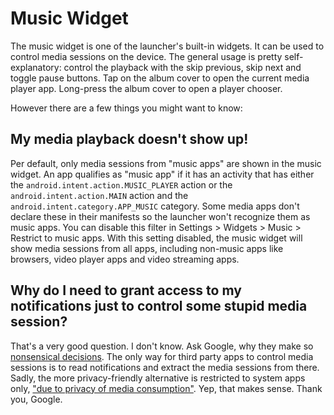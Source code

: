 # Music Widget

The music widget is one of the launcher's built-in widgets. It can be used to control media sessions on the device. The general usage is pretty self-explanatory: control the playback with the skip previous, skip next and toggle pause buttons. Tap on the album cover to open the current media player app. Long-press the album cover to open a player chooser.

However there are a few things you might want to know:

## My media playback doesn't show up!

Per default, only media sessions from "music apps" are shown in the music widget. An app qualifies as "music app" if it has an activity that has either the `android.intent.action.MUSIC_PLAYER` action or the `android.intent.action.MAIN` action and the `android.intent.category.APP_MUSIC` category. Some media apps don't declare these in their manifests so the launcher won't recognize them as music apps. You can disable this filter in Settings > Widgets > Music > Restrict to music apps. With this setting disabled, the music widget will show media sessions from all apps, including non-music apps like browsers, video player apps and video streaming apps.

## Why do I need to grant access to my notifications just to control some stupid media session?

That's a very good question. I don't know. Ask Google, why they make so [nonsensical decisions](https://www.reddit.com/r/mAndroidDev/comments/gn6ckb/man_im_so_happy_no_malicious_app_can_get_access/). The only way for third party apps to control media sessions is to read notifications and extract the media sessions from there. Sadly, the more privacy-friendly alternative is restricted to system apps only, ["due to privacy of media consumption"](https://developer.android.com/reference/android/Manifest.permission#MEDIA_CONTENT_CONTROL). Yep, that makes sense. Thank you, Google.

